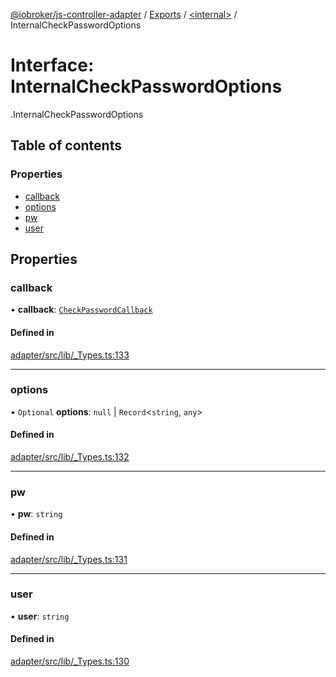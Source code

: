 [@iobroker/js-controller-adapter](../README.md) / [Exports](../modules.md) / [<internal\>](../modules/internal_.md) / InternalCheckPasswordOptions

# Interface: InternalCheckPasswordOptions

[<internal>](../modules/internal_.md).InternalCheckPasswordOptions

## Table of contents

### Properties

- [callback](internal_.InternalCheckPasswordOptions.md#callback)
- [options](internal_.InternalCheckPasswordOptions.md#options)
- [pw](internal_.InternalCheckPasswordOptions.md#pw)
- [user](internal_.InternalCheckPasswordOptions.md#user)

## Properties

### callback

• **callback**: [`CheckPasswordCallback`](../modules/internal_.md#checkpasswordcallback)

#### Defined in

[adapter/src/lib/_Types.ts:133](https://github.com/ioBroker/ioBroker.js-controller/blob/82d63f20/packages/adapter/src/lib/_Types.ts#L133)

___

### options

• `Optional` **options**: ``null`` \| `Record`<`string`, `any`\>

#### Defined in

[adapter/src/lib/_Types.ts:132](https://github.com/ioBroker/ioBroker.js-controller/blob/82d63f20/packages/adapter/src/lib/_Types.ts#L132)

___

### pw

• **pw**: `string`

#### Defined in

[adapter/src/lib/_Types.ts:131](https://github.com/ioBroker/ioBroker.js-controller/blob/82d63f20/packages/adapter/src/lib/_Types.ts#L131)

___

### user

• **user**: `string`

#### Defined in

[adapter/src/lib/_Types.ts:130](https://github.com/ioBroker/ioBroker.js-controller/blob/82d63f20/packages/adapter/src/lib/_Types.ts#L130)
